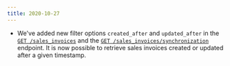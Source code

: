 ```yaml
---
title: 2020-10-27
---
```

* We've added new filter options `created_after` and `updated_after` in the [`GET /sales_invoices`](/api/sales_invoices/#get_sales_invoices) and the [`GET /sales_invoices/synchronization`](/api/sales_invoices/#get_sales_invoices_synchronization) endpoint. It is now possible to retrieve sales invoices created or updated after a given timestamp.
